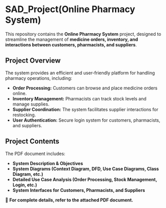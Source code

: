 # SAD_Project(Online Pharmacy System)

This repository contains the **Online Pharmacy System** project, designed to streamline the management of **medicine orders, inventory, and interactions between customers, pharmacists, and suppliers**.  

## **Project Overview**
The system provides an efficient and user-friendly platform for handling pharmacy operations, including:  
- **Order Processing:** Customers can browse and place medicine orders online.  
- **Inventory Management:** Pharmacists can track stock levels and manage supplies.  
- **Supplier Coordination:** The system facilitates supplier interactions for restocking.  
- **User Authentication:** Secure login system for customers, pharmacists, and suppliers.  

## **Project Contents**  
The PDF document includes:  
- **System Description & Objectives**  
- **System Diagrams (Context Diagram, DFD, Use Case Diagrams, Class Diagram, etc.)**  
- **Detailed Use Case Analysis (Order Processing, Stock Management, Login, etc.)**  
- **System Interfaces for Customers, Pharmacists, and Suppliers**  

📄 **For complete details, refer to the attached PDF document.**
